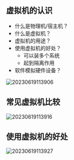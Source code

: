 ## 虚拟机的认识
- 什么是物理机/宿主机？
- 什么是虚拟机？
- 虚拟机的用途？
- 使用虚拟机的好处？
   - 可以装多个系统
   - 起到隔离作用
- 软件模拟硬件设备？

![20230619113906](http://s3.airtlab.com/blog/20230619113906.png)

## 常见虚拟机比较

![20230619113916](http://s3.airtlab.com/blog/20230619113916.png)

## 使用虚拟机的好处

![20230619113927](http://s3.airtlab.com/blog/20230619113927.png)
